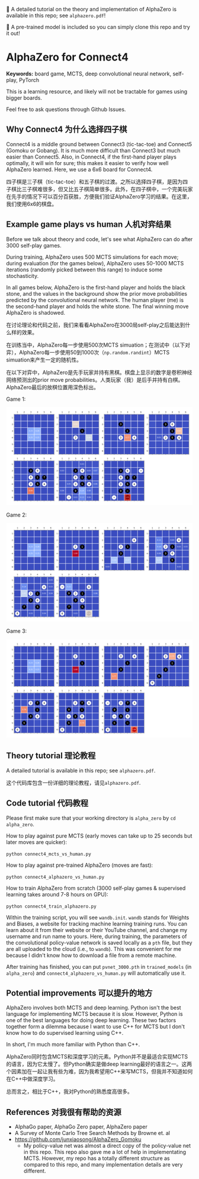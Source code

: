 🚀 A detailed tutorial on the theory and implementation of AlphaZero is available in this repo; see `alphazero.pdf`!

🚀 A pre-trained model is included so you can simply clone this repo and try it out!

# AlphaZero for Connect4

**Keywords:** board game, MCTS, deep convolutional neural network, self-play, PyTorch

This is a learning resource, and likely will not be tractable for games using bigger boards. 

Feel free to ask questions through Github Issues.

## Why Connect4 为什么选择四子棋

Connect4 is a middle ground between Connect3 (tic-tac-toe) and Connect5 (Gomoku or Gobang). It is much more difficult than Connect3 but much easier than Connect5. Also, in Connect4, if the first-hand player plays optimally, it will win for sure; this makes it easier to verify how well AlphaZero learned. Here, we use a 6x6 board for Connect4.

四子棋是三子棋（tic-tac-toe）和五子棋的过渡。之所以选择四子棋，是因为四子棋比三子棋难很多，但又比五子棋简单很多。此外，在四子棋中，一个完美玩家在先手的情况下可以百分百获胜，方便我们验证AlphaZero学习的结果。在这里，我们使用6x6的棋盘。

## Example game plays vs human 人机对弈结果

Before we talk about theory and code, let's see what AlphaZero can do after 3000 self-play games. 

During training, AlphaZero uses 500 MCTS simulations for each move; during evaluation (for the games below), AlphaZero uses 50-1000 MCTS iterations (randomly picked between this range) to induce some stochasticity. 

In all games below, AlphaZero is the first-hand player and holds the black stone, and the values in the background show the prior move probabilities predicted by the convolutional neural network. The human player (me) is the second-hand player and holds the white stone. The final winning move AlphaZero is shadowed.

在讨论理论和代码之前，我们来看看AlphaZero在3000局self-play之后能达到什么样的效果。

在训练当中，AlphaZero每一步使用500次MCTS simuation；在测试中（以下对弈），AlphaZero每一步使用50到1000次（`np.random.randint`）MCTS simuation来产生一定的随机性。

在以下对弈中，AlphaZero是先手玩家并持有黑棋。棋盘上显示的数字是卷积神经网络预测出的prior move probabilities。人类玩家（我）是后手并持有白棋。AlphaZero最后的放棋位置用深色标出。

Game 1:

![Image](readme_images/game1.png?raw=true)

Game 2:

![Image](readme_images/game2.png?raw=true)

Game 3:

![Image](readme_images/game3.png?raw=true)

## Theory tutorial 理论教程

A detailed tutorial is available in this repo; see `alphazero.pdf`.

这个代码库包含一份详细的理论教程，请见`alphazero.pdf`.

## Code tutorial 代码教程

Please first make sure that your working directory is `alpha_zero` by `cd alpha_zero`.

How to play against pure MCTS (early moves can take up to 25 seconds but later moves are quicker): 

`python connect4_mcts_vs_human.py`

How to play against pre-trained AlphaZero (moves are fast): 

`python connect4_alphazero_vs_human.py`

How to train AlphaZero from scratch (3000 self-play games & supervised learning takes around 7-8 hours on GPU): 

`python connect4_train_alphazero.py`

Within the training script, you will see `wandb.init`. `wandb` stands for Weights and Biases, a website for tracking machine learning training runs. You can learn about it from their website or their YouTube channel, and change my username and run name to yours. Here, during training, the parameters of the convolutional policy-value network is saved locally as a `pth` file, but they are all uploaded to the cloud (i.e., to `wandb`). This was convenient for me because I didn't know how to download a file from a remote machine. 

After training has finished, you can put `pvnet_3000.pth` in `trained_models` (in `alpha_zero`) and `connect4_alphazero_vs_human.py` will automatically use it.

## Potential improvements 可以提升的地方

AlphaZero involves both MCTS and deep learning. Python isn't the best language for implementing MCTS because it is slow. However, Python is one of the best languages for doing deep learning. These two factors together form a dilemma because I want to use C++ for MCTS but I don't know how to do supervised learning using C++.

In short, I'm much more familiar with Python than C++.

AlphaZero同时包含MCTS和深度学习的元素。Python并不是最适合实现MCTS的语言，因为它太慢了。但Python确实是做deep learning最好的语言之一。这两个因素加在一起让我有些为难，因为我希望用C++来写MCTS，但我并不知道如何在C++中做深度学习。

总而言之，相比于C++，我对Python的熟悉度高很多。

## References 对我很有帮助的资源

- AlphaGo paper, AlphaGo Zero paper, AlphaZero paper
- A Survey of Monte Carlo Tree Search Methods by Browne et. al
- https://github.com/junxiaosong/AlphaZero_Gomoku
  - My policy-value net was almost a direct copy of the policy-value net in this repo. This repo also gave me a lot of help in implementating MCTS. However, my repo has a totally different structure as compared to this repo, and many implementation details are very different.
